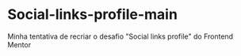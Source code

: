 <h1>Social-links-profile-main</h1>

<p>Minha tentativa de recriar o desafio "Social links profile" do Frontend Mentor</p>
